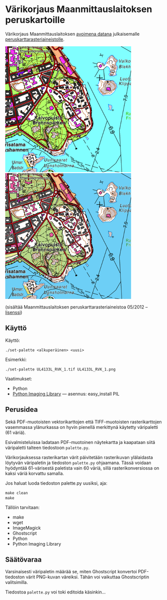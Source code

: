 Värikorjaus Maanmittauslaitoksen peruskartoille
===============================================

Värikorjaus Maanmittauslaitoksen [avoimena datana][1] julkaisemalle [peruskarttarasteriaineistolle][2].

[<img width="400" height="400" src="https://github.com/suomela/mml/raw/master/peruskarttarasteri/examples/old.png" alt="Vanha" title="Vanha">][3]
[<img width="400" height="400" src="https://github.com/suomela/mml/raw/master/peruskarttarasteri/examples/new.png" alt="Uusi" title="Uusi">][4]

(sisältää Maanmittauslaitoksen peruskarttarasteriaineistoa 05/2012 – [lisenssi][5])

[1]: http://www.maanmittauslaitos.fi/avoindata/hankinta
[2]: http://www.maanmittauslaitos.fi/digituotteet/peruskarttarasteri
[3]: https://github.com/suomela/mml/raw/master/peruskarttarasteri/examples/old.png
[4]: https://github.com/suomela/mml/raw/master/peruskarttarasteri/examples/new.png
[5]: http://www.maanmittauslaitos.fi/avoindata_lisenssi_versio1_20120501


Käyttö
------

Käyttö:

    ./set-palette <alkuperäinen> <uusi>

Esimerkki:

    ./set-palette UL4133L_RVK_1.tif UL4133L_RVK_1.png

Vaatimukset:

- Python
- [Python Imaging Library][6] — asennus: easy_install PIL

[6]: http://www.pythonware.com/library/pil/


Perusidea
---------

Sekä PDF-muotoisten vektorikarttojen että TIFF-muotoisten
rasterikarttojen vasemmassa ylänurkassa on hyvin pienellä
merkittynä käytetty väripaletti (61 väriä).

Esivalmisteluissa ladataan PDF-muotoinen näytekartta ja kaapataan
siitä väripaletti talteen tiedostoon `palette.py`.

Värikorjauksessa rasterikartan värit päivitetään rasterikuvan
ylälaidasta löytyvän väripaletin ja tiedoston `palette.py` ohjaamana.
Tässä voidaan hyödyntää 61-värisestä paletista vain 60 väriä, sillä
rasterikonversiossa on kaksi väriä korvattu samalla.

Jos haluat luoda tiedoston palette.py uusiksi, aja:

    make clean
    make

Tällöin tarvitaan:

- make
- wget
- ImageMagick
- Ghostscript
- Python
- Python Imaging Library


Säätövaraa
----------

Varsinaisesti väripaletin määrää se, miten Ghostscript konvertoi
PDF-tiedoston värit PNG-kuvan väreiksi. Tähän voi vaikuttaa
Ghostscriptin valitsimilla.

Tiedostoa `palette.py` voi toki editoida käsinkin…
